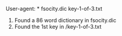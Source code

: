 
User-agent: *
fsocity.dic
key-1-of-3.txt


1. Found a 86 word dictionary in fsocity.dic
2.  Found the 1st key in /key-1-of-3.txt